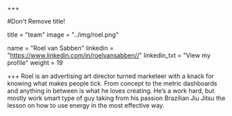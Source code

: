 +++

#Don't Remove title!

title = "team"
image = "../img/roel.png"

name = "Roel van Sabben"
linkedin = "https://www.linkedin.com/in/roelvansabben//"
linkedin_txt = "View my profile"
weight = 19

+++
Roel is an advertising art director turned marketeer with a knack for knowing what makes people tick. From concept to the metric dashboards and anything in between is what he loves creating. He’s a work hard, but mostly work smart type of guy taking from his passion Brazilian Jiu Jitsu the lesson on how to use energy in the most effective way.
